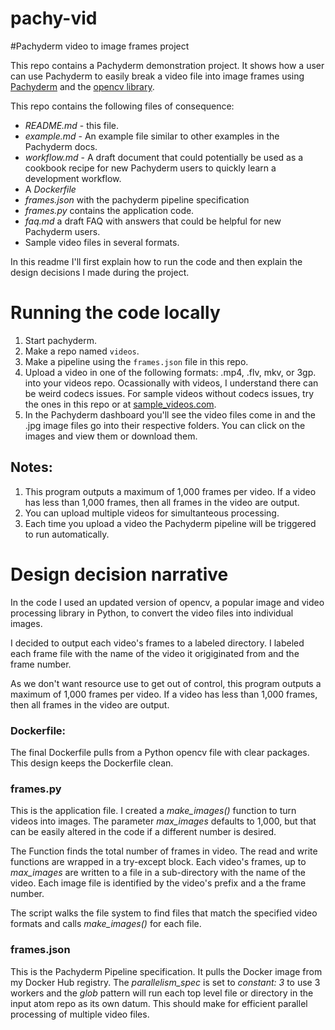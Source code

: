 # pachy-vid
#Pachyderm video to image frames project

This repo contains a Pachyderm demonstration project. It shows how a user can use Pachyderm to easily break a video file into image frames using [Pachyderm](http://pachyderm.io/) and the [opencv library](https://docs.opencv.org/3.4/dd/d43/tutorial_py_video_display.html). 

This repo contains the following files of consequence:
- *README.md* - this file.
- *example.md* - An example file similar to other examples in the Pachyderm docs.
- *workflow.md* -  A draft document that could potentially be used as a cookbook recipe for new Pachyderm users to quickly learn a development workflow. 
- A *Dockerfile* 
- *frames.json* with the pachyderm pipeline specification 
- *frames.py* contains the application code.
- *faq.md* a draft FAQ with answers that could be helpful for new Pachyderm users. 
- Sample video files in several formats.

In this readme I'll first explain how to run the code and then explain the design decisions I made during the project. 

# Running the code locally

1. Start pachyderm.
2. Make a repo named `videos`.
3. Make a pipeline using the `frames.json` file in this repo.
4. Upload a video  in one of the following formats: .mp4, .flv, mkv, or 3gp. into your videos repo. Ocassionally with videos, I understand there can be weird codecs issues. For sample videos without codecs issues, try the ones in this repo or at [sample_videos.com](https://sample-videos.com/index.php#sample-mp4-video).
5. In the Pachyderm dashboard you'll see the video files come in and the .jpg image files go into their respective folders. You can click on the images and view them or download them.

## Notes: 
1. This program outputs a maximum of 1,000 frames per video. If a video has less than 1,000 frames, then all frames in the video are output. 
2. You can upload multiple videos for simultanteous processing.
3. Each time you upload a video the Pachyderm pipeline will be triggered to run automatically.

# Design decision narrative

In the code I used an updated version of opencv, a popular image and video processing library in Python, to convert the video files into individual images.

I decided to output each video's frames to a labeled directory. I labeled each frame file with the name of the video it origiginated from and the frame number.

As we don't want resource use to get out of control, this program outputs a maximum of 1,000 frames per video. If a video has less than 1,000 frames, then all frames in the video are output. 

### Dockerfile:
The final Dockerfile pulls from a Python opencv file with clear packages. This design keeps the Dockerfile clean.

### frames.py
This is the application file. I created a *make_images()* function to turn videos into images. The parameter *max_images* defaults to 1,000, but that can be easily altered in the code if a different number is desired.

The Function finds the total number of frames in video. The read and write functions are wrapped in a try-except block. Each video's frames, up to *max_images* are written to a file in a sub-directory with the name of the video. Each image file is identified by the video's prefix and a the frame number. 

The script walks the file system to find files that match the specified video formats and calls *make_images()* for each file.

### frames.json
This is the Pachyderm Pipeline specification. It pulls the Docker image from my Docker Hub registry. The *parallelism_spec* is set to *constant: 3* to use 3 workers and the *glob* pattern will run each top level file or directory in the input atom repo as its own datum. This should make for efficient parallel processing of multiple video files.

